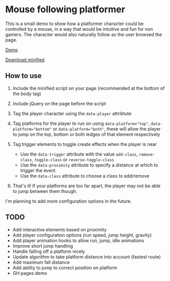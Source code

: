 Mouse following platformer
==========================

This is a small demo to show how a platformer character could be controlled by a mouse, in a way that would be intuitive and fun for non gamers. The character would also naturally follow as the user browsed the page.

[Demo](http://peterjwest.github.io/follow_platformer/)

[Download minified](dist/follower.min.js)

## How to use

1. Include the minified script on your page (recommended at the bottom of the body tag)

2. Include jQuery on the page before the script

3. Tag the player character using the `data-player` attribtute

4. Tag platforms for the player to run on using `data-platform="top"`, `data-platform="bottom"` or `data-platform="both"`, these will allow the player to jump on the top, bottom or both ledges of that element respectively

5. Tag trigger elements to toggle create effects when the player is near

    - Use the `data-trigger` attribute with the value `add-class`, `remove-class`, `toggle-class` or `reverse-toggle-class`
    - Use the `data-proximity` attribute to specify a distance at which to trigger the event
    - Use the `data-class` attribute to choose a class to add/remove

6. That's it! If your platforms are too far apart, the player may not be able to jump between them though.

I'm planning to add more configuration options in the future.


## TODO

- Add interactive elements based on proximity
- Add player configuration options (run speed, jump height, gravity)
- Add player animation hooks to allow run, jump, idle animations
- Improve short jump handling
- Handle falling off a platform nicely
- Update algorithm to take platform distance into account (fastest route)
- Add maximum fall distance
- Add ability to jump to correct position on platform
- GH pages demo
